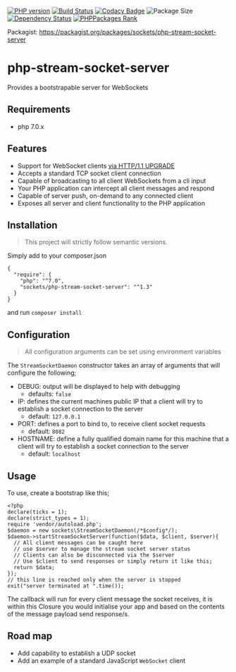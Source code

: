 [![PHP version](https://badge.fury.io/ph/sockets%2Fphp-stream-socket-server.svg)](https://badge.fury.io/ph/sockets%2Fphp-stream-socket-server)
[![Build Status](https://travis-ci.org/chrisdlangton/php-stream-socket-server.svg?branch=master)](https://travis-ci.org/chrisdlangton/php-stream-socket-server)
[![Codacy Badge](https://api.codacy.com/project/badge/Grade/52af35bac9b44ab890f4d6a08d4e65c9)](https://www.codacy.com/app/chrislangton84/php-stream-socket-server?utm_source=github.com&amp;utm_medium=referral&amp;utm_content=chrisdlangton/php-stream-socket-server&amp;utm_campaign=Badge_Grade)
![Package Size](https://reposs.herokuapp.com/?path=chrisdlangton/php-stream-socket-server&style=flat)
[![Dependency Status](https://www.versioneye.com/user/projects/57d6475c87b0f6003c14c523/badge.svg?style=flat-square)](https://www.versioneye.com/user/projects/57d6475c87b0f6003c14c523)
[![PHPPackages Rank](http://phppackages.org/p/sockets/php-stream-socket-server/badge/rank.svg)](http://phppackages.org/p/sockets/php-stream-socket-server)

Packagist: https://packagist.org/packages/sockets/php-stream-socket-server

# php-stream-socket-server
Provides a bootstrapable server for WebSockets

## Requirements

- php 7.0.x

## Features

- Support for WebSocket clients [via HTTP/1.1 UPGRADE](https://tools.ietf.org/html/rfc2817)
- Accepts a standard TCP socket client connection
- Capable of broadcasting to all client WebSockets from a cli input
- Your PHP application can intercept all client messages and respond
- Capable of server push, on-demand to any connected client
- Exposes all server and client functionality to the PHP application

## Installation

> This project will strictly follow semantic versions.

Simply add to your composer.json

```
{
  "require": {
    "php": "^7.0",
    "sockets/php-stream-socket-server": "^1.3"
  }
}
```

and run `composer install`

## Configuration

> All configuration arguments can be set using environment variables

The `StreamSocketDaemon` constructor takes an array of arguments that will configure the following;

- DEBUG: output will be displayed to help with debugging
    - defaults: `false`
- IP: defines the current machines public IP that a client will try to establish a socket connection to the server
    - default: `127.0.0.1`
- PORT: defines a port to bind to, to receive client socket requests
    - default: `8082`
- HOSTNAME: define a fully qualified domain name for this machine that a client will try to establish a socket connection to the server
    - default: `localhost`

## Usage

To use, create a bootstrap like this;

```
<?php
declare(ticks = 1);
declare(strict_types = 1);
require 'vendor/autoload.php';
$daemon = new sockets\StreamSocketDaemon(/*$config*/);
$daemon->startStreamSocketServer(function($data, $client, $server){
  // All client messages can be caught here
  // use $server to manage the stream socket server status
  // Clients can also be disconnected via the $server
  // Use $client to send responses or simply return it like this;
  return $data;
});
// this line is reached only when the server is stopped
exit("server terminated at ".time());
```

The callback will run for every client message the socket receives, it is within this Closure you would initialise your app and based on the contents of the message payload send response/s.

## Road map

- Add capability to establish a UDP socket
- Add an example of a standard JavaScript `WebSocket` client
